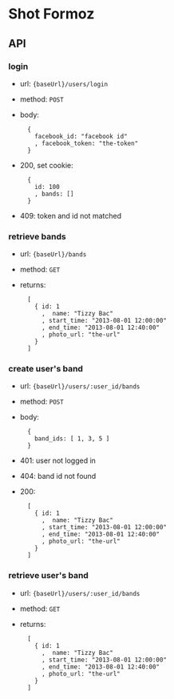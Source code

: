 Shot Formoz
================

## API

### login
- url: `{baseUrl}/users/login`
- method: `POST`
- body: 

        {
          facebook_id: "facebook id"
          , facebook_token: "the-token"
        }

- 200, set cookie: 

        {
          id: 100
          , bands: []
        }

- 409: token and id not matched

### retrieve bands
- url: `{baseUrl}/bands`
- method: `GET`
- returns:

        [
          { id: 1
            ,  name: "Tizzy Bac"
            , start_time: "2013-08-01 12:00:00"
            , end_time: "2013-08-01 12:40:00" 
            , photo_url: "the-url"
          }
        ]


### create user's band 
- url: `{baseUrl}/users/:user_id/bands`
- method: `POST`
- body: 

        {
          band_ids: [ 1, 3, 5 ]
        }

- 401: user not logged in
- 404: band id not found
- 200: 

        [
          { id: 1
            ,  name: "Tizzy Bac"
            , start_time: "2013-08-01 12:00:00"
            , end_time: "2013-08-01 12:40:00" 
            , photo_url: "the-url"
          }
        ]

### retrieve user's band
- url: `{baseUrl}/users/:user_id/bands`
- method: `GET`
- returns:

        [
          { id: 1
            ,  name: "Tizzy Bac"
            , start_time: "2013-08-01 12:00:00"
            , end_time: "2013-08-01 12:40:00" 
            , photo_url: "the-url"
          }
        ]

